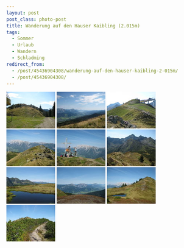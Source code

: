 ```yaml
---
layout: post
post_class: photo-post
title: Wanderung auf den Hauser Kaibling (2.015m)
tags:
  - Sommer
  - Urlaub
  - Wandern
  - Schladming
redirect_from:
  - /post/45436904308/wanderung-auf-den-hauser-kaibling-2-015m/
  - /post/45436904308/
---
```

[![](/photos/2010-08-23-01-th.jpg)](/photos/2010-08-23-01-hd.jpg)
[![](/photos/2010-08-23-02-th.jpg)](/photos/2010-08-23-02-hd.jpg)
[![](/photos/2010-08-23-03-th.jpg)](/photos/2010-08-23-03-hd.jpg)
[![](/photos/2010-08-23-04-th.jpg)](/photos/2010-08-23-04-hd.jpg)
[![](/photos/2010-08-23-05-th.jpg)](/photos/2010-08-23-05-hd.jpg)
[![](/photos/2010-08-23-06-th.jpg)](/photos/2010-08-23-06-hd.jpg)
[![](/photos/2010-08-23-07-th.jpg)](/photos/2010-08-23-07-hd.jpg)
[![](/photos/2010-08-23-08-th.jpg)](/photos/2010-08-23-08-hd.jpg)
[![](/photos/2010-08-23-09-th.jpg)](/photos/2010-08-23-09-hd.jpg)
[![](/photos/2010-08-23-10-th.jpg)](/photos/2010-08-23-10-hd.jpg)
